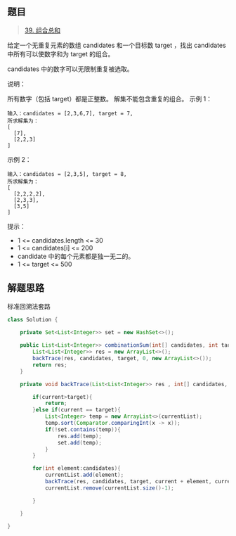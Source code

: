## 题目

> [39. 组合总和](https://leetcode-cn.com/problems/combination-sum/)

给定一个无重复元素的数组 candidates 和一个目标数 target ，找出 candidates 中所有可以使数字和为 target 的组合。

candidates 中的数字可以无限制重复被选取。

说明：

所有数字（包括 target）都是正整数。
解集不能包含重复的组合。 
示例 1：

```
输入：candidates = [2,3,6,7], target = 7,
所求解集为：
[
  [7],
  [2,2,3]
]
```

示例 2：

```
输入：candidates = [2,3,5], target = 8,
所求解集为：
[
  [2,2,2,2],
  [2,3,3],
  [3,5]
]
```


提示：

* 1 <= candidates.length <= 30
* 1 <= candidates[i] <= 200
* candidate 中的每个元素都是独一无二的。
* 1 <= target <= 500

## 解题思路

标准回溯法套路

```java
class Solution {
    
    private Set<List<Integer>> set = new HashSet<>();

    public List<List<Integer>> combinationSum(int[] candidates, int target) {
        List<List<Integer>> res = new ArrayList<>();
        backTrace(res, candidates, target, 0, new ArrayList<>());
        return res;
    }

    private void backTrace(List<List<Integer>> res , int[] candidates, int target, int current, List<Integer> currentList){

        if(current>target){
            return;
        }else if(current == target){
            List<Integer> temp = new ArrayList<>(currentList);
            temp.sort(Comparator.comparingInt(x -> x));
            if(!set.contains(temp)){
                res.add(temp);
                set.add(temp);
            }
        }

        for(int element:candidates){
            currentList.add(element);
            backTrace(res, candidates, target, current + element, currentList);
            currentList.remove(currentList.size()-1);

        }

    }

}
```


